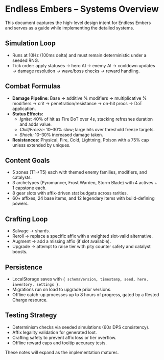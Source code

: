 # Endless Embers – Systems Overview

This document captures the high-level design intent for Endless Embers and serves as a guide while implementing the detailed systems.

## Simulation Loop
- Runs at 10Hz (100ms delta) and must remain deterministic under a seeded RNG.
- Tick order: apply statuses → hero AI → enemy AI → cooldown updates → damage resolution → wave/boss checks → reward handling.

## Combat Formulas
- **Damage Pipeline:** Base → additive % modifiers → multiplicative % modifiers → crit → penetration/resistance → on-hit procs → DoT application.
- **Status Effects:**
  - *Ignite:* 40% of hit as Fire DoT over 4s, stacking refreshes duration and adds value.
  - *Chill/Freeze:* 10–30% slow; large hits over threshold freeze targets.
  - *Shock:* 10–30% increased damage taken.
- **Resistances:** Physical, Fire, Cold, Lightning, Poison with a 75% cap unless extended by uniques.

## Content Goals
- 5 zones (T1→T5) each with themed enemy families, modifiers, and catalysts.
- 3 archetypes (Pyromancer, Frost Warden, Storm Blade) with 4 actives + 1 capstone each.
- 8 gear slots with affix-driven stat budgets across rarities.
- 60+ affixes, 24 base items, and 12 legendary items with build-defining powers.

## Crafting Loop
- Salvage → shards.
- Reroll → replace a specific affix with a weighted slot-valid alternative.
- Augment → add a missing affix (if slot available).
- Upgrade → attempt to raise tier with pity counter safety and catalyst boosts.

## Persistence
- LocalStorage saves with `{ schemaVersion, timestamp, seed, hero, inventory, settings }`.
- Migrations run on load to upgrade prior versions.
- Offline catch-up processes up to 8 hours of progress, gated by a Rested Charge resource.

## Testing Strategy
- Determinism checks via seeded simulations (60s DPS consistency).
- Affix legality validation for generated loot.
- Crafting safety to prevent affix loss or tier overflow.
- Offline reward caps and tooltip accuracy tests.

These notes will expand as the implementation matures.
